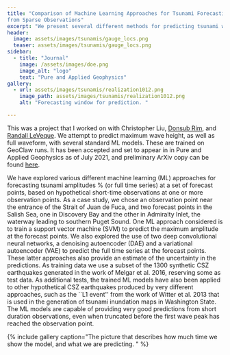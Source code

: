 ```yaml
---
title: "Comparison of Machine Learning Approaches for Tsunami Forecasting
from Sparse Observations"
excerpt: "We present several different methods for predicting tsunami wave height from GeoClaw runs. "
header:
  image: assets/images/tsunamis/gauge_locs.png
  teaser: assets/images/tsunamis/gauge_locs.png
sidebar:
  - title: "Journal"
    image: /assets/images/doe.png
    image_alt: "logo"
    text: "Pure and Applied Geophysics"
gallery:
  - url: assets/images/tsunamis/realization1012.png
    image_path: assets/images/tsunamis/realization1012.png
    alt: "Forecasting window for prediction. "

---
```




This was a project that I worked on with Christopher Liu, [Donsub Rim](https://dsrim.github.io/), and [Randall LeVeque](https://faculty.washington.edu/rjl/).
We attempt to predict maximum wave height, as well as full waveform, with several standard ML models.
These are trained on GeoClaw runs.
It has been accepted and set to appear in in Pure and Applied Geophysics as of July 2021, and preliminary ArXiv copy can be found [here](https://eartharxiv.org/repository/view/2267/).


We have explored various different machine learning (ML) approaches for
forecasting tsunami amplitudes
% (or full time series)
at a set of forecast
points, based on hypothetical short-time observations at one or more
observation points. As a case study, we chose an observation point near the
entrance of the Strait of Juan de Fuca, and two forecast points in the Salish
Sea, one in Discovery Bay and the other in Admiralty Inlet, the waterway
leading to southern Puget Sound. One ML approach considered is to train a
support vector machine (SVM) to predict the maximum amplitude at the forecast
points. We also explored the use of two deep convolutional neural networks, a
denoising autoencoder (DAE) and a variational autoencoder (VAE) to predict the
full time series at the forecast points. These latter approaches also provide
an estimate of the uncertainty in the predictions. As training data we use a
subset of the 1300 synthetic CSZ earthquakes generated in the work of Melgar et
al. 2016,
reserving some as test data. As additional tests, the trained ML models have
also been applied to other hypothetical CSZ earthquakes produced by very
different approaches, such as the ``L1 event'' from the work of Witter et al.
2013 that is used in the generation of tsunami inundation
maps in Washington State. The ML models are capable of providing very good
predictions from short duration observations, even when truncated before the
first wave peak has reached the observation point.

{% include gallery caption="The picture that describes how much time we show the model, and what we are predicting. " %}